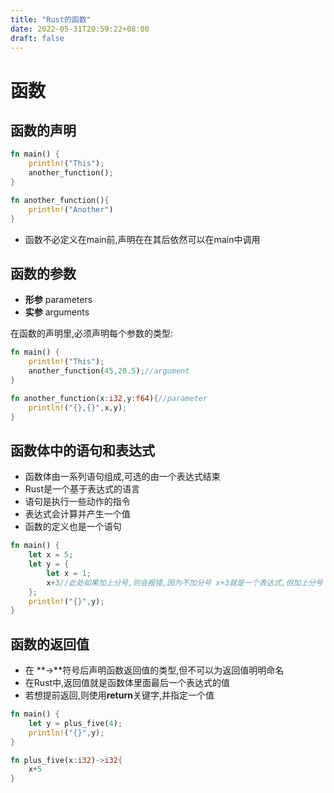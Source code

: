 ```yaml
---
title: "Rust的函数"
date: 2022-05-31T20:59:22+08:00
draft: false
---
```


# 函数

## 函数的声明

```rust
fn main() {
    println!("This");
    another_function();
}

fn another_function(){
    println!("Another")
}

```

- 函数不必定义在main前,声明在在其后依然可以在main中调用

## 函数的参数

- **形参** parameters
- **实参** arguments

在函数的声明里,必须声明每个参数的类型:

```rust
fn main() {
    println!("This");
    another_function(45,20.5);//argument
}

fn another_function(x:i32,y:f64){//parameter
    println!("{},{}",x,y);
}
```

## 函数体中的语句和表达式

- 函数体由一系列语句组成,可选的由一个表达式结束
- Rust是一个基于表达式的语言
- 语句是执行一些动作的指令
- 表达式会计算并产生一个值
- 函数的定义也是一个语句

```rust
fn main() {
    let x = 5;
    let y = {
        let x = 1;
        x+3//此处如果加上分号,则会报错,因为不加分号 x+3就是一个表达式,但加上分号 x+3; 变为了一个语句
    };
    println!("{}",y);
}
```

## 函数的返回值

- 在 **->**符号后声明函数返回值的类型,但不可以为返回值明明命名
- 在Rust中,返回值就是函数体里面最后一个表达式的值
- 若想提前返回,则使用**return**关键字,并指定一个值

```rust
fn main() {
    let y = plus_five(4);
    println!("{}",y);
}

fn plus_five(x:i32)->i32{
    x+5
}
```
